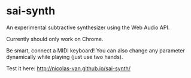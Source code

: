 # sai-synth

An experimental subtractive synthesizer using the Web Audio API.

Currently should only work on Chrome.

Be smart, connect a MIDI keyboard! You can also change any parameter dynamically while playing (just use two hands).

Test it here: http://nicolas-van.github.io/sai-synth/
